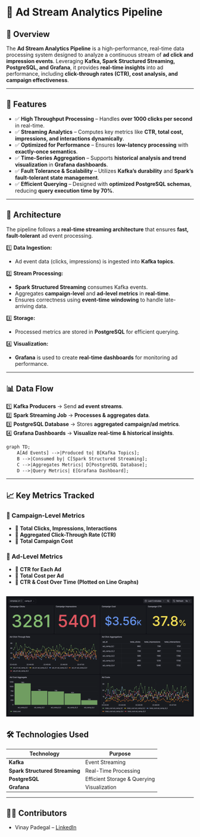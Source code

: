 # 🚀 Ad Stream Analytics Pipeline

## **📌 Overview**
The **Ad Stream Analytics Pipeline** is a high-performance, real-time data processing system designed to analyze a continuous stream of **ad click and impression events**. Leveraging **Kafka, Spark Structured Streaming, PostgreSQL, and Grafana**, it provides **real-time insights** into ad performance, including **click-through rates (CTR), cost analysis, and campaign effectiveness**.

---

## **🔹 Features**
- ✅ **High Throughput Processing** – Handles **over 1000 clicks per second** in real-time.
- ✅ **Streaming Analytics** – Computes key metrics like **CTR, total cost, impressions, and interactions dynamically**.
- ✅ **Optimized for Performance** – Ensures **low-latency processing** with **exactly-once semantics**.
- ✅ **Time-Series Aggregation** – Supports **historical analysis and trend visualization** in **Grafana dashboards**.
- ✅ **Fault Tolerance & Scalability** – Utilizes **Kafka’s durability** and **Spark’s fault-tolerant state management**.
- ✅ **Efficient Querying** – Designed with **optimized PostgreSQL schemas**, reducing **query execution time by 70%**.

---

## **📂 Architecture**
The pipeline follows a **real-time streaming architecture** that ensures **fast, fault-tolerant** ad event processing.

1️⃣ **Data Ingestion:**  
   - Ad event data (clicks, impressions) is ingested into **Kafka topics**.

2️⃣ **Stream Processing:**  
   - **Spark Structured Streaming** consumes Kafka events.  
   - Aggregates **campaign-level** and **ad-level metrics** in **real-time**.  
   - Ensures correctness using **event-time windowing** to handle late-arriving data.

3️⃣ **Storage:**  
   - Processed metrics are stored in **PostgreSQL** for efficient querying.

4️⃣ **Visualization:**  
   - **Grafana** is used to create **real-time dashboards** for monitoring ad performance.

---

## **📊 Data Flow**
1️⃣ **Kafka Producers** → Send **ad event streams**.  
2️⃣ **Spark Streaming Job** → **Processes & aggregates data**.  
3️⃣ **PostgreSQL Database** → Stores **aggregated campaign/ad metrics**.  
4️⃣ **Grafana Dashboards** → **Visualize real-time & historical insights**.

```mermaid
graph TD;
    A[Ad Events] -->|Produced to| B[Kafka Topics];
    B -->|Consumed by| C[Spark Structured Streaming];
    C -->|Aggregates Metrics| D[PostgreSQL Database];
    D -->|Query Metrics| E[Grafana Dashboard];
```
---

## **📈 Key Metrics Tracked**
### **🔹 Campaign-Level Metrics**
- 📌 **Total Clicks, Impressions, Interactions**
- 📌 **Aggregated Click-Through Rate (CTR)**
- 📌 **Total Campaign Cost**

### **🔹 Ad-Level Metrics**
- 📌 **CTR for Each Ad**
- 📌 **Total Cost per Ad**
- 📌 **CTR & Cost Over Time (Plotted on Line Graphs)**

![screenshot](images/screenshot1.png)
---

## **🛠 Technologies Used**
| **Technology** | **Purpose** |
|--------------|------------|
| **Kafka** | Event Streaming |
| **Spark Structured Streaming** | Real-Time Processing |
| **PostgreSQL** | Efficient Storage & Querying |
| **Grafana** | Visualization |

---

## 👨‍💻 Contributors
- Vinay Padegal – [LinkedIn](https://www.linkedin.com/in/vinaypadegal/)
